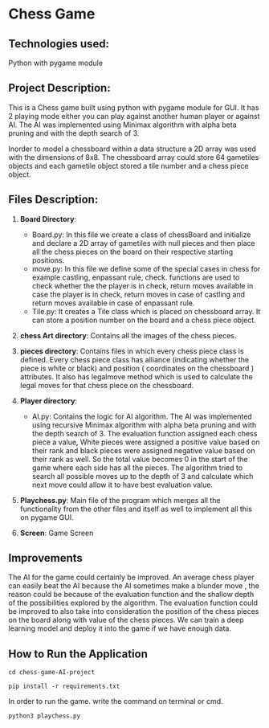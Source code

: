 # Chess Game
## Technologies used:
Python with pygame module


## Project Description:
This is a Chess game built using python with pygame module for GUI. It has 2 playing mode either you can play against another human player or against AI. The AI was implemented using Minimax algorithm with alpha beta pruning and with the depth search of 3.

Inorder to model a chessboard within a data structure a 2D array was used with the dimensions of 8x8. The chessboard array could store 64 gametiles objects and each gametile object stored a tile number and a chess piece object.

## Files Description:

1. **Board Directory**: 
      - Board.py: In this file we create a class of chessBoard and initialize and declare a 2D array of gametiles with null pieces and then place all the chess pieces on the board on their respective starting positions. 
      - move.py: In this file we define some of the special cases in chess for example castling, enpassant rule, check. functions are used to check whether the the player is in check, return moves available in case the player is in check, return moves in case of castling and return moves available in case of enpassant rule.
      - Tile.py: It creates a Tile class which is placed on chessboard array. It can store a position number on the board and a chess piece object. 

2. **chess Art directory**: Contains all the images of the chess pieces.

3. **pieces directory**: Contains files in which every chess piece class is defined. Every chess piece class has alliance (indicating whether the piece is white or black) and position ( coordinates on the chessboard ) attributes. It also has legalmove method which is used to calculate the legal moves for that chess piece on the chessboard. 

4. **Player directory**:
      - AI.py: Contains the logic for AI algorithm. The AI was implemented using recursive Minimax algorithm with alpha beta pruning and with the depth search of 3. The evaluation function assigned each chess piece a value, White pieces were assigned a positive value based on their rank and black pieces were assigned negative value based on their rank as well. So the total value becomes 0 in the start of the game where each side has all the pieces. The algorithm tried to search all possible moves up to the depth of 3 and calculate which next move could allow it to have best evaluation value.

5.  **Playchess.py**: Main file of the program which merges all the functionality from the other files and itself as well to implement all this on pygame GUI.
      
5. **Screen**:
Game Screen

## Improvements
The AI for the game could certainly be improved. An average chess player can easily beat the AI because the AI sometimes make a blunder move , the reason could be because of the evaluation function and the shallow depth of the possibilities explored by the algorithm. The evaluation function could be improved to also take into consideration the position of the chess pieces on the board along with value of the chess pieces. We can train a deep learning model and deploy it into the game if we have enough data.

## How to Run the Application

`cd chess-game-AI-project`

`pip install -r requirements.txt`

In order to run the game. write the command on terminal or cmd.

`python3 playchess.py`



